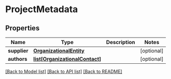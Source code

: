 # ProjectMetadata

## Properties
Name | Type | Description | Notes
------------ | ------------- | ------------- | -------------
**supplier** | [**OrganizationalEntity**](OrganizationalEntity.md) |  | [optional] 
**authors** | [**list[OrganizationalContact]**](OrganizationalContact.md) |  | [optional] 

[[Back to Model list]](../README.md#documentation-for-models) [[Back to API list]](../README.md#documentation-for-api-endpoints) [[Back to README]](../README.md)

